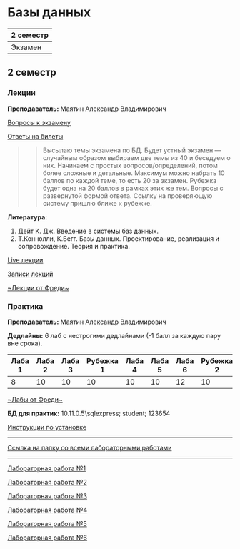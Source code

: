 # Базы данных

|2 семестр|
|---|
|Экзамен|

## 2 семестр
### Лекции

**Преподаватель:** Маятин Александр Владимирович

[Вопросы к экзамену](../Files/DB/ExamDB.pdf)

[Ответы на билеты](https://docs.google.com/document/d/1FJqNdnFAPWmrSMIKQ5C1DxeYTLQUkpVnLQqm52kQKo8/edit)

>> Высылаю темы экзамена по БД. Будет устный экзамен — случайным образом выбираем две темы из 40 и беседуем о них. Начинаем с простых вопросов/определений, потом более сложные и детальные. Максимум можно набрать 10 баллов по каждой теме, то есть 20 за экзамен.
Рубежка будет одна на 20 баллов в рамках этих же тем. Вопросы с развернутой формой ответа. Ссылку на проверяющую систему пришлю ближе к рубежке.

**Литература:**
1. Дейт К. Дж. Введение в системы баз данных.
2. Т.Коннолли, К.Бегг. Базы данных. Проектирование, реализация и сопровождение. Теория и практика.

[Live лекции](https://www.twitch.tv/mayatin)

[Записи лекций](https://www.youtube.com/channel/UCiEwHCvxieQi0Q-SAEtoa1A)

[~Лекции от Фреди~](https://github.com/InRedikaWB/is-arch-lect/blob/master/1-sem/database%2016-17/Базы%20данных%20Лекции.md)

### Практика

**Преподаватель:** Маятин Александр Владимирович

**Дедлайны:** 6 лаб с нестрогими дедлайнами (-1 балл за каждую пару вне срока).

|Лаба 1|Лаба 2|Лаба 3| Рубежка 1| Лаба 4|Лаба 5|Лаба 6| Рубежка 2| Э |
|---|---|---|---|---|---|---|---|---|
|8|10|10|10|10|10|12|10|20|



[~Лабы от Фреди~](https://github.com/InRedikaWB/is-arch-lect/blob/master/1-sem/database%2016-17/Labs.md)


**БД для практик:** 10.11.0.5\sqlexpress; student; 123654

[Инструкции по установке](../Files/DB/DBGuidelines.docx)

---

[Ссылка на папку со всеми лабораторными работами](https://yadi.sk/d/Fprm46GS4VWuWQ)

---

[Лабораторная работа №1](../Files/DB/DBLab1.pdf)

[Лабораторная работа №2](../Files/DB/DBLab2.pdf)

[Лабораторная работа №3](../Files/DB/DBLab3.pdf)

[Лабораторная работа №4](../Files/DB/DBLab4.pdf)

[Лабораторная работа №5](../Files/DB/DBLab5.pdf)

[Лабораторная работа №6](../Files/DB/DBLab6.pdf)
